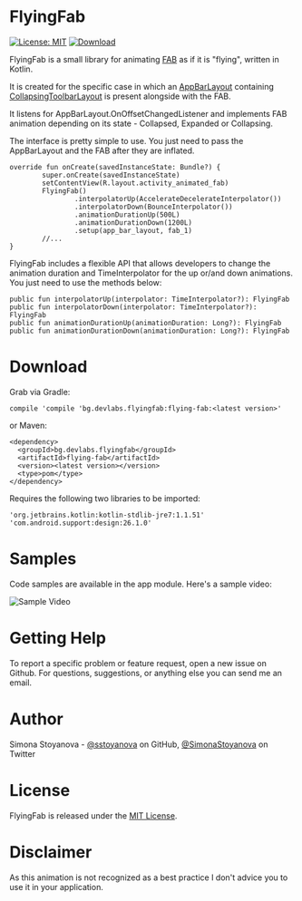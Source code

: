 FlyingFab
==============

[![License: MIT](https://img.shields.io/badge/License-MIT-yellow.svg)](https://opensource.org/licenses/MIT) [ ![Download](https://api.bintray.com/packages/sstoyanova/flyingfab/flying-fab/images/download.svg?version=0.0.5) ](https://bintray.com/sstoyanova/flyingfab/flying-fab/0.0.5/link)

FlyingFab is a small library for animating [FAB](https://developer.android.com/reference/android/support/design/widget/FloatingActionButton.html) as if it is "flying", written in Kotlin.

It is created for the specific case in which an [AppBarLayout](https://developer.android.com/reference/android/support/design/widget/AppBarLayout.html) containing [CollapsingToolbarLayout](https://developer.android.com/reference/android/support/design/widget/CollapsingToolbarLayout.html) is present alongside with the FAB. 


It listens for AppBarLayout.OnOffsetChangedListener and implements FAB animation depending on its state - Collapsed, Expanded or Collapsing.

The interface is pretty simple to use. You just need to pass the AppBarLayout and the FAB after they are inflated.

```
override fun onCreate(savedInstanceState: Bundle?) {
        super.onCreate(savedInstanceState)
        setContentView(R.layout.activity_animated_fab)
        FlyingFab()
                .interpolatorUp(AccelerateDecelerateInterpolator())
                .interpolatorDown(BounceInterpolator())
                .animationDurationUp(500L)
                .animationDurationDown(1200L)
                .setup(app_bar_layout, fab_1)
        //...
}
```

FlyingFab includes a flexible API that allows developers to change the animation duration and TimeInterpolator for the up or/and down animations. You just need to use the methods below:

```
public fun interpolatorUp(interpolator: TimeInterpolator?): FlyingFab
public fun interpolatorDown(interpolator: TimeInterpolator?): FlyingFab
public fun animationDurationUp(animationDuration: Long?): FlyingFab
public fun animationDurationDown(animationDuration: Long?): FlyingFab

```

Download
===========
Grab via Gradle:
```
compile 'compile 'bg.devlabs.flyingfab:flying-fab:<latest version>'
 ```
or Maven:
```
<dependency>
  <groupId>bg.devlabs.flyingfab</groupId>
  <artifactId>flying-fab</artifactId>
  <version><latest version></version>
  <type>pom</type>
</dependency> 
```
 
Requires the following two libraries to be imported:
```
'org.jetbrains.kotlin:kotlin-stdlib-jre7:1.1.51'
'com.android.support:design:26.1.0'
```
Samples
========
Code samples are available in the app module.
Here's a sample video:

![Sample Video](https://github.com/sstoyanova/flying-fab/blob/master/FlyingFabExample.gif)


Getting Help
========
To report a specific problem or feature request, open a new issue on Github. For questions, suggestions, or anything else you can send me an email.

Author
========
Simona Stoyanova - [@sstoyanova](https://github.com/sstoyanova) on GitHub, [@SimonaStoyanova](https://twitter.com/SimonaStoyanova) on Twitter

License
========
FlyingFab is released under the [MIT License](https://gitlab.com/SimonaStoyanova/flying-fab/blob/master/LICENSE).

Disclaimer
========
As this animation is not recognized as a best practice I don't advice you to use it in your application.
